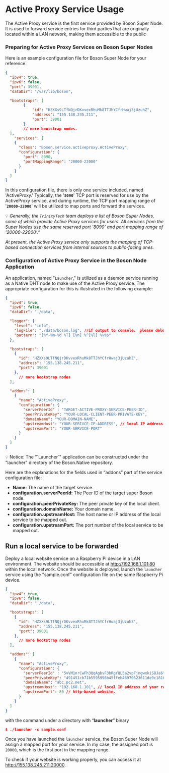 # Active Proxy Service Usage

The Active Proxy service is the first service provided by Boson Super Node. It is used to forward service entries for third parties that are originally located within a LAN network, making them accessible to the public



### Preparing for Active Proxy Services on Boson Super Nodes

Here is an example configuration file for Boson Super Node for your reference.

```json
{
  "ipv4": true,
  "ipv6": false,
  "port": 39001,
  "dataDir": "/var/lib/boson",

  "bootstraps": [
		{
			"id": "HZXXs9LTfNQjrDKvvexRhuMk8TTJhYCfrHwaj3jUzuhZ",
			"address": "155.138.245.211",
			"port": 39001
		}
		// more bootstrap nodes.
  ],
	"services": [
    {
      "class": "Boson.service.activeproxy.ActiveProxy",
      "configuration": {
        "port": 8090,
        "portMappingRange": "20000-22000"
      }
    }
  ]
}
```

In this configuration file, there is only one service included, named 'ActiveProxy.' Typically, the '**`8090`**' TCP port is reserved for use by the ActiveProxy service, and during runtime, the TCP port mapping range of '**`20000-22000`**' will be utilized to map ports and forward the services.

💡 *Generally, the `TrinityTech` team deploys a list of Boson Super Nodes, some of which provide Active Proxy services for users. All services from the Super Nodes use the same reserved port '8090' and port mapping range of '20000-22000'.”*

*At present, the Active Proxy service only supports the mapping of TCP-based connection services from internal sources to public-facing ones.*



### Configuration of Active Proxy Service in the Boson Node Application

An application, named "`Launcher`," is utilized as a daemon service running as a Native DHT node to make use of the Active Proxy service. The appropriate configuration for this is illustrated in the following example:

```json
{
  "ipv4": true,
  "ipv6": false,
  "dataDir": "./data",

  "logger": {
    "level": "info",
    "logFile": "./data/boson.log", //if output to console， please delete this line
    "pattern": "[%Y-%m-%d %T] [%n] %^[%l] %v%$"
  },

  "bootstraps": [
    {
      "id": "HZXXs9LTfNQjrDKvvexRhuMk8TTJhYCfrHwaj3jUzuhZ",
      "address": "155.138.245.211",
      "port": 39001
    },
	  // more bootstrap nodes
  ],

  "addons": [
    {
      "name": "ActiveProxy",
      "configuration": {
        "serverPeerId" : "TARGET-ACTIVE-PROXY-SERVICE-PEER-ID",
        "peerPrivateKey": "YOUR-LOCAL-CLIENT-PEER-PRIVATE-KEY",
        "domainName": "YOUR-DOMAIN-NAME",
        "upstreamHost": "YOUR-SERIVCE-IP-ADDRESS", // local IP address
        "upstreamPort": "YOUR-SERVICE-PORT"
      }
    }
  ]
}
```

<aside> 💡 Notice: The "`Launcher`" application can be constructed under the "launcher" directory of the Boson.Native repository.

</aside>

Here are the explanations for the fields used in “addons” part of the service configuration file:

- **Name:** The name of the target service.
- **configuration.serverPeerId:** The Peer ID of the target super Boson node.
- **configuration.peerPrivateKey:** The peer private key of the local client.
- **configuration.domainName:** Your domain name.
- **configuration.upstreamHost:** The host name or IP address of the local service to be mapped out.
- **configuration.upstreamPort:** The port number of the local service to be mapped out.



## Run a local service to be forwarded

Deploy a local website service on a Raspberry Pi device in a LAN environment. The website should be accessible at http://192.168.1.101:80 within the local network. Once the website is deployed, launch the `launcher` service using the "sample.conf" configuration file on the same Raspberry Pi device.

```json
{
  "ipv4": true,
  "ipv6": false,
  "dataDir": "./data",

  "bootstraps": [
    {
      "id": "HZXXs9LTfNQjrDKvvexRhuMk8TTJhYCfrHwaj3jUzuhZ",
      "address": "155.138.245.211",
      "port": 39001
    },
	  // more bootstrap nodes
  ],

  "addons": [
    {
      "name": "ActiveProxy",
      "configuration": {
        "serverPeerId" : "5vVM1nrCwFh3QqAgbvF3bRgYQL5a2vpFjngwxkiS8Ja6",
        "peerPrivateKey": "491451cb71b5595996b45ffeb46970523611de9c1810042f3a0eb8c1db7f8d3b94afd835c8d3c89b33ebbfab45335fe623d1267d4a48cc28e2be85ca52ee88d6",
        "domainName": "abc.pc2.net",
        "upstreamHost": "192.168.1.101", // local IP address of your raspberry device
        "upstreamPort": 80 // http-based website.
      }
    }
  ]
}
```

with the command under a directory with “**launcher**” binary

```json
$ ./launcher -c sample.conf
```

Once you have launched the `launcher` service, the Boson Super Node will assign a mapped port for your service. In my case, the assigned port is `20000`, which is the first port in the mapping range.

To check if your website is working properly, you can access it at http://155.138.245.211:20000.
